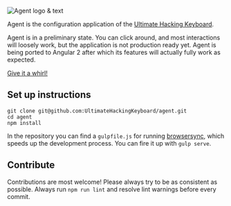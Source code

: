 ![Agent logo & text](https://raw.githubusercontent.com/UltimateHackingKeyboard/agent-mockup/master/images/agent-logo-with-text.png)

Agent is the configuration application of the [Ultimate Hacking Keyboard](https://ultimatehackingkeyboard.com/).

Agent is in a preliminary state. You can click around, and most interactions will loosely work, but the application is not production ready yet. Agent is being ported to Angular 2 after which its features will actually fully work as expected.

[Give it a whirl!](http://ultimatehackingkeyboard.github.io/agent/)

## Set up instructions

```
git clone git@github.com:UltimateHackingKeyboard/agent.git
cd agent
npm install
```

In the repository you can find a `gulpfile.js` for running [browsersync](https://www.browsersync.io/), which speeds up the development process. You can fire it up with `gulp serve`.

## Contribute

Contributions are most welcome! Please always try to be as consistent as possible. Always run `npm run lint` and resolve lint warnings before every commit.
